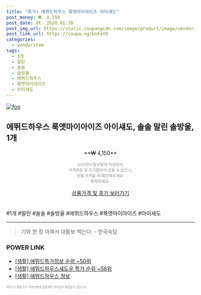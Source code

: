 ```yaml
--- 
title: "특가! 에뛰드하우스 룩앳마이아이즈 아이섀도" 
post_money: ₩. 4,150 
post_date: dt. 2020.01.30 
post_img_url: https://static.coupangcdn.com/image/product/image/vendoritem/2016/08/17/3041422368/c32ecdad-c028-4d3a-95fa-4f00d1db7509.jpg 
post_link_url: https://coupa.ng/bnFoYD 
categories: 
  - vendoritem 
tags: 
  - 1개 
  - 말린 
  - 솔솔 
  - 솔방울 
  - 에뛰드하우스 
  - 룩앳마이아이즈 
  - 아이섀도 
--- 
```

[![foo](https://static.coupangcdn.com/image/product/image/vendoritem/2016/08/17/3041422368/c32ecdad-c028-4d3a-95fa-4f00d1db7509.jpg)](https://coupa.ng/bnFoYD) 

## 에뛰드하우스 룩앳마이아이즈 아이섀도, 솔솔 말린 솔방울, 1개 
<p style="text-align: center;">**₩ 4,150**</p> 
<p style="text-align: center;"><span style="color: #898c8f; font-family: Georgia,Times,serif; font-size: 0.75em;">2020년01월30일에 작성되어, <br>가격변동 및 추가할인이 있을 수 있으니,<br> 상품 가격을 꼭!확인해주세요.<br>행복하세요~</span> 
</p>	 
<div markdown="0" style="text-align: center;"><a href="https://coupa.ng/bnFoYD" class="btn btn--success">상품가격 및 후기 보러가기</a></div> 
<br><br> 
  #1개 #말린 #솔솔 #솔방울 #에뛰드하우스 #룩앳마이아이즈 #아이섀도 
<hr> 

> 기와 한 장 아껴서 대들보 썩는다. - 한국속담 


### POWER LINK

* <a href="https://blog.naver.com/sakai111/221771489358" target="_blank"> [생활] 에뛰드특가정보 순위 ~50위</a>
* <a href="https://blog.naver.com/sakai111/221789602489" target="_blank"> [생활] 에뛰드하우스섀도우 특가 순위 ~56위</a>
* <a href="https://blog.naver.com/fash111/221768470378" target="_blank"> [생활] 에뛰드하우스 정보 </a>

<span style="color: #898c8f; font-family: Georgia,Times,serif; font-size: 0.55em;">파트너스활동으로 작성자에게 일정액의 커미션이 제공될수 있습니다.</span> 
